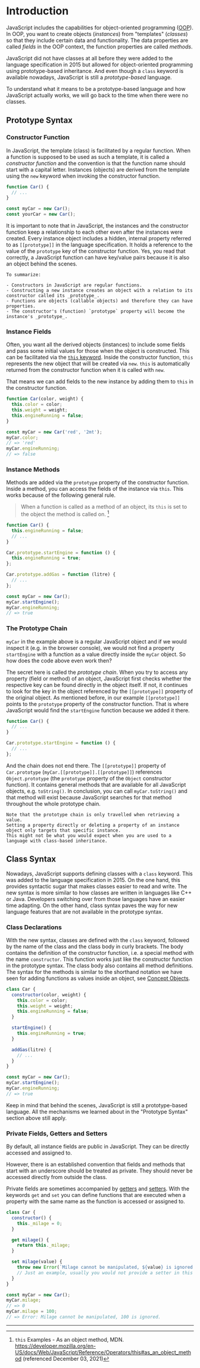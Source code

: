 # Introduction

JavaScript includes the capabilities for object-oriented programming ([OOP][wiki-oop]).
In OOP, you want to create objects (_instances_) from "templates" (_classes_) so that they include certain data and functionality.
The data properties are called _fields_ in the OOP context, the function properties are called _methods_.

JavaScript did not have classes at all before they were added to the language specification in 2015 but allowed for object-oriented programming using prototype-based inheritance.
And even though a `class` keyword is available nowadays, JavaScript is still a _prototype-based_ language.

To understand what it means to be a prototype-based language and how JavaScript actually works, we will go back to the time when there were no classes.

## Prototype Syntax

### Constructor Function

In JavaScript, the template (class) is facilitated by a regular function.
When a function is supposed to be used as such a template, it is called a _constructor function_ and the convention is that the function name should start with a capital letter.
Instances (objects) are derived from the template using the `new` keyword when invoking the constructor function.

```javascript
function Car() {
  // ...
}

const myCar = new Car();
const yourCar = new Car();
```

It is important to note that in JavaScript, the instances and the constructor function keep a relationship to each other even after the instances were created.
Every instance object includes a hidden, internal property referred to as `[[prototype]]` in the language specification.
It holds a reference to the value of the `prototype` key of the constructor function.
Yes, you read that correctly, a JavaScript function can have key/value pairs because it is also an object behind the scenes.

```exercism/note
To summarize:

- Constructors in JavaScript are regular functions.
- Constructing a new instance creates an object with a relation to its constructor called its _prototype_.
- Functions are objects (callable objects) and therefore they can have properties.
- The constructor's (function) `prototype` property will become the instance's _prototype_.
```

### Instance Fields

Often, you want all the derived objects (instances) to include some fields and pass some initial values for those when the object is constructed.
This can be facilitated via the [`this` keyword][mdn-this].
Inside the constructor function, `this` represents the new object that will be created via `new`.
`this` is automatically returned from the constructor function when it is called with `new`.

That means we can add fields to the new instance by adding them to `this` in the constructor function.

```javascript
function Car(color, weight) {
  this.color = color;
  this.weight = weight;
  this.engineRunning = false;
}

const myCar = new Car('red', '2mt');
myCar.color;
// => 'red'
myCar.engineRunning;
// => false
```

### Instance Methods

Methods are added via the `prototype` property of the constructor function.
Inside a method, you can access the fields of the instance via `this`.
This works because of the following general rule.

> When a function is called as a method of an object, its `this` is set to the object the method is called on. [^1]

```javascript
function Car() {
  this.engineRunning = false;
  // ...
}

Car.prototype.startEngine = function () {
  this.engineRunning = true;
};

Car.prototype.addGas = function (litre) {
  // ...
};

const myCar = new Car();
myCar.startEngine();
myCar.engineRunning;
// => true
```

### The Prototype Chain

`myCar` in the example above is a regular JavaScript object and if we would inspect it (e.g. in the browser console), we would not find a property `startEngine` with a function as a value directly inside the `myCar` object.
So how does the code above even work then?

The secret here is called the _prototype chain_.
When you try to access any property (field or method) of an object, JavaScript first checks whether the respective key can be found directly in the object itself.
If not, it continues to look for the key in the object referenced by the `[[prototype]]` property of the original object.
As mentioned before, in our example `[[prototype]]` points to the `prototype` property of the constructor function.
That is where JavaScript would find the `startEngine` function because we added it there.

```javascript
function Car() {
  // ...
}

Car.prototype.startEngine = function () {
  // ...
};
```

And the chain does not end there.
The `[[prototype]]` property of `Car.prototype` (`myCar.[[prototype]].[[prototype]]`) references `Object.prototype` (the `prototype` property of the `Object` constructor function).
It contains general methods that are available for all JavaScript objects, e.g. `toString()`.
In conclusion, you can call `myCar.toString()` and that method will exist because JavaScript searches for that method throughout the whole prototype chain.

```exercism/caution
Note that the prototype chain is only travelled when retrieving a value.
Setting a property directly or deleting a property of an instance object only targets that specific instance.
This might not be what you would expect when you are used to a language with class-based inheritance.
```

## Class Syntax

Nowadays, JavaScript supports defining classes with a `class` keyword.
This was added to the language specification in 2015.
On the one hand, this provides syntactic sugar that makes classes easier to read and write.
The new syntax is more similar to how classes are written in languages like C++ or Java.
Developers switching over from those languages have an easier time adapting.
On the other hand, class syntax paves the way for new language features that are not available in the prototype syntax.

### Class Declarations

With the new syntax, classes are defined with the `class` keyword, followed by the name of the class and the class body in curly brackets.
The body contains the definition of the constructor function, i.e. a special method with the name `constructor`.
This function works just like the constructor function in the prototype syntax.
The class body also contains all method definitions.
The syntax for the methods is similar to the shorthand notation we have seen for adding functions as values inside an object, see [Concept Objects][concept-objects].

```javascript
class Car {
  constructor(color, weight) {
    this.color = color;
    this.weight = weight;
    this.engineRunning = false;
  }

  startEngine() {
    this.engineRunning = true;
  }

  addGas(litre) {
    // ...
  }
}

const myCar = new Car();
myCar.startEngine();
myCar.engineRunning;
// => true
```

Keep in mind that behind the scenes, JavaScript is still a prototype-based language.
All the mechanisms we learned about in the "Prototype Syntax" section above still apply.

### Private Fields, Getters and Setters

By default, all instance fields are public in JavaScript.
They can be directly accessed and assigned to.

However, there is an established convention that fields and methods that start with an underscore should be treated as private.
They should never be accessed directly from outside the class.

Private fields are sometimes accompanied by [getters][mdn-get] and [setters][mdn-set].
With the keywords `get` and `set` you can define functions that are executed when a property with the same name as the function is accessed or assigned to.

```javascript
class Car {
  constructor() {
    this._milage = 0;
  }

  get milage() {
    return this._milage;
  }

  set milage(value) {
    throw new Error(`Milage cannot be manipulated, ${value} is ignored.`);
    // Just an example, usually you would not provide a setter in this case.
  }
}

const myCar = new Car();
myCar.milage;
// => 0
myCar.milage = 100;
// => Error: Milage cannot be manipulated, 100 is ignored.
```

---

[^1]: `this` Examples - As an object method, MDN. <https://developer.mozilla.org/en-US/docs/Web/JavaScript/Reference/Operators/this#as_an_object_method> (referenced December 03, 2021)

[wiki-oop]: https://en.wikipedia.org/wiki/Object-oriented_programming
[mdn-get]: https://developer.mozilla.org/en-US/docs/Web/JavaScript/Reference/Functions/get
[mdn-set]: https://developer.mozilla.org/en-US/docs/Web/JavaScript/Reference/Functions/set
[mdn-this]: https://developer.mozilla.org/en-US/docs/Web/JavaScript/Reference/Operators/this
[concept-objects]: /tracks/javascript/concepts/objects
